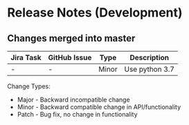 Release Notes (Development)
===========================

Changes merged into master
--------------------------
| Jira Task | GitHub Issue | Type | Description   |
|-----------|--------------|------|---------------|
|     -     |    -         | Minor| Use python 3.7|

Change Types:
* Major - Backward incompatible change
* Minor - Backward compatible change in API/functionality
* Patch - Bug fix, no change in functionality



